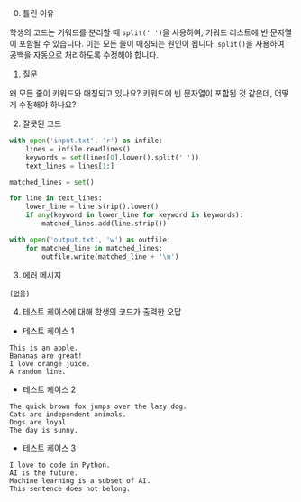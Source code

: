 0. 틀린 이유

학생의 코드는 키워드를 분리할 때 `split(' ')`을 사용하여, 키워드 리스트에 빈 문자열이 포함될 수 있습니다. 이는 모든 줄이 매칭되는 원인이 됩니다. `split()`을 사용하여 공백을 자동으로 처리하도록 수정해야 합니다.

1. 질문

왜 모든 줄이 키워드와 매칭되고 있나요? 키워드에 빈 문자열이 포함된 것 같은데, 어떻게 수정해야 하나요?

2. 잘못된 코드

```python
with open('input.txt', 'r') as infile:
    lines = infile.readlines()
    keywords = set(lines[0].lower().split(' '))
    text_lines = lines[1:]

matched_lines = set()

for line in text_lines:
    lower_line = line.strip().lower()
    if any(keyword in lower_line for keyword in keywords):
        matched_lines.add(line.strip())

with open('output.txt', 'w') as outfile:
    for matched_line in matched_lines:
        outfile.write(matched_line + '\n')
```

3. 에러 메시지

```
(없음)
```

4. 테스트 케이스에 대해 학생의 코드가 출력한 오답

- 테스트 케이스 1

```
This is an apple.
Bananas are great!
I love orange juice.
A random line.
```

- 테스트 케이스 2

```
The quick brown fox jumps over the lazy dog.
Cats are independent animals.
Dogs are loyal.
The day is sunny.
```

- 테스트 케이스 3

```
I love to code in Python.
AI is the future.
Machine learning is a subset of AI.
This sentence does not belong.
```